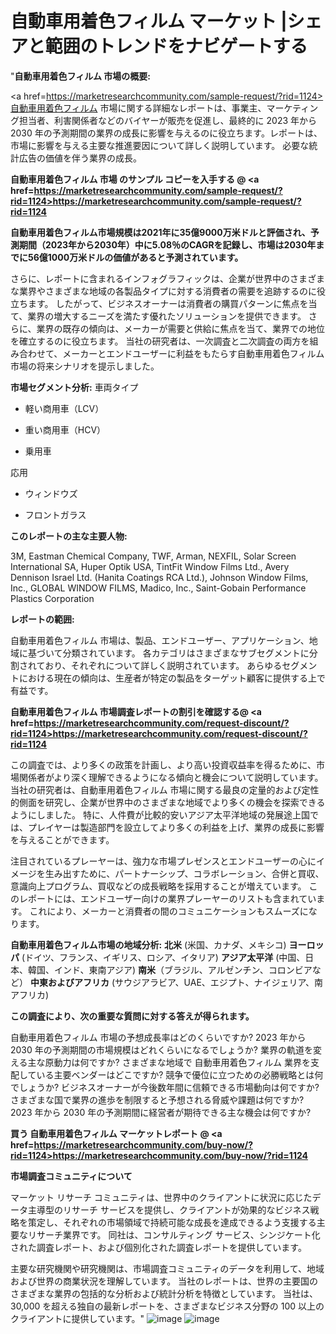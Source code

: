 #  自動車用着色フィルム マーケット |シェアと範囲のトレンドをナビゲートする
"<strong>自動車用着色フィルム 市場の概要:</strong>

<a href=https://marketresearchcommunity.com/sample-request/?rid=1124>自動車用着色フィルム</a> 市場に関する詳細なレポートは、事業主、マーケティング担当者、利害関係者などのバイヤーが販売を促進し、最終的に 2023 年から 2030 年の予測期間の業界の成長に影響を与えるのに役立ちます。レポートは、市場に影響を与える主要な推進要因について詳しく説明しています。 必要な統計広告の価値を伴う業界の成長。

<strong>自動車用着色フィルム 市場 のサンプル コピーを入手する @ <a href=https://marketresearchcommunity.com/sample-request/?rid=1124>https://marketresearchcommunity.com/sample-request/?rid=1124</a></strong>

<strong>自動車用着色フィルム市場規模は2021年に35億9000万米ドルと評価され、予測期間（2023年から2030年）中に5.08％のCAGRを記録し、市場は2030年までに56億1000万米ドルの価値があると予測されています。</strong>

さらに、レポートに含まれるインフォグラフィックは、企業が世界中のさまざまな業界やさまざまな地域の各製品タイプに対する消費者の需要を追跡するのに役立ちます。 したがって、ビジネスオーナーは消費者の購買パターンに焦点を当て、業界の増大するニーズを満たす優れたソリューションを提供できます。 さらに、業界の既存の傾向は、メーカーが需要と供給に焦点を当て、業界での地位を確立するのに役立ちます。 当社の研究者は、一次調査と二次調査の両方を組み合わせて、メーカーとエンドユーザーに利益をもたらす自動車用着色フィルム市場の将来シナリオを提示しました。

<strong>市場セグメント分析:</strong>
車両タイプ



- 軽い商用車（LCV）

- 重い商用車（HCV）

- 乗用車



応用



- ウィンドウズ

- フロントガラス

<strong>このレポートの主な主要人物:</strong>

3M, Eastman Chemical Company, TWF, Arman, NEXFIL, Solar Screen International SA, Huper Optik USA, TintFit Window Films Ltd., Avery Dennison Israel Ltd. (Hanita Coatings RCA Ltd.), Johnson Window Films, Inc., GLOBAL WINDOW FILMS, Madico, Inc., Saint-Gobain Performance Plastics Corporation



<strong>レポートの範囲:</strong>

自動車用着色フィルム 市場は、製品、エンドユーザー、アプリケーション、地域に基づいて分類されています。 各カテゴリはさまざまなサブセグメントに分割されており、それぞれについて詳しく説明されています。 あらゆるセグメントにおける現在の傾向は、生産者が特定の製品をターゲット顧客に提供する上で有益です。

<strong>自動車用着色フィルム 市場調査レポートの割引を確認する@ <a href=https://marketresearchcommunity.com/request-discount/?rid=1124>https://marketresearchcommunity.com/request-discount/?rid=1124</a></strong>

この調査では、より多くの政策を計画し、より高い投資収益率を得るために、市場関係者がより深く理解できるようになる傾向と機会について説明しています。 当社の研究者は、自動車用着色フィルム 市場に関する最良の定量的および定性的側面を研究し、企業が世界中のさまざまな地域でより多くの機会を探索できるようにしました。 特に、人件費が比較的安いアジア太平洋地域の発展途上国では、プレイヤーは製造部門を設立してより多くの利益を上げ、業界の成長に影響を与えることができます。

注目されているプレーヤーは、強力な市場プレゼンスとエンドユーザーの心にイメージを生み出すために、パートナーシップ、コラボレーション、合併と買収、意識向上プログラム、買収などの成長戦略を採用することが増えています。 このレポートには、エンドユーザー向けの業界プレーヤーのリストも含まれています。 これにより、メーカーと消費者の間のコミュニケーションもスムーズになります。

<strong>自動車用着色フィルム市場の地域分析:</strong>
<strong>北米</strong> (米国、カナダ、メキシコ)
<strong>ヨーロッパ</strong> (ドイツ、フランス、イギリス、ロシア、イタリア)
<strong>アジア太平洋</strong> (中国、日本、韓国、インド、東南アジア)
<strong>南米</strong>（ブラジル、アルゼンチン、コロンビアなど）
<strong>中東およびアフリカ</strong> (サウジアラビア、UAE、エジプト、ナイジェリア、南アフリカ)

<strong>この調査により、次の重要な質問に対する答えが得られます。</strong>

自動車用着色フィルム 市場の予想成長率はどのくらいですか? 2023 年から 2030 年の予測期間の市場規模はどれくらいになるでしょうか?
業界の軌道を変える主な原動力は何ですか?
さまざまな地域で 自動車用着色フィルム 業界を支配している主要ベンダーはどこですか? 競争で優位に立つための必勝戦略とは何でしょうか?
ビジネスオーナーが今後数年間に信頼できる市場動向は何ですか?
さまざまな国で業界の進歩を制限すると予想される脅威や課題は何ですか?
2023 年から 2030 年の予測期間に経営者が期待できる主な機会は何ですか?

<strong>買う 自動車用着色フィルム マーケットレポート @ <a href=https://marketresearchcommunity.com/buy-now/?rid=1124>https://marketresearchcommunity.com/buy-now/?rid=1124</a></strong>

<strong>市場調査コミュニティについて</strong>

マーケット リサーチ コミュニティは、世界中のクライアントに状況に応じたデータ主導型のリサーチ サービスを提供し、クライアントが効果的なビジネス戦略を策定し、それぞれの市場領域で持続可能な成長を達成できるよう支援する主要なリサーチ業界です。 同社は、コンサルティング サービス、シンジケート化された調査レポート、および個別化された調査レポートを提供しています。

主要な研究機関や研究機関は、市場調査コミュニティのデータを利用して、地域および世界の商業状況を理解しています。 当社のレポートは、世界の主要国のさまざまな業界の包括的な分析および統計分析を特徴としています。 当社は、30,000 を超える独自の最新レポートを、さまざまなビジネス分野の 100 以上のクライアントに提供しています。"
![image](https://github.com/Gargi1522/MRC/assets/158283091/0b5653ca-d010-45e8-b3b8-ec0ee5934156)
![image](https://github.com/Gargi1522/MRC/assets/158283091/5728e294-83cc-404e-b3c6-7dd37f259b06)
